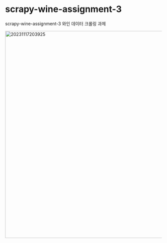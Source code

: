 # scrapy-wine-assignment-3
scrapy-wine-assignment-3 와인 데이터 크롤링 과제



<img width="664" alt="20231117203925" src="https://github.com/hyeonjeong-ko/scrapy-wine-assignment-3/assets/72601276/7bcea422-d0a2-4078-965a-9a853acc4eba">
